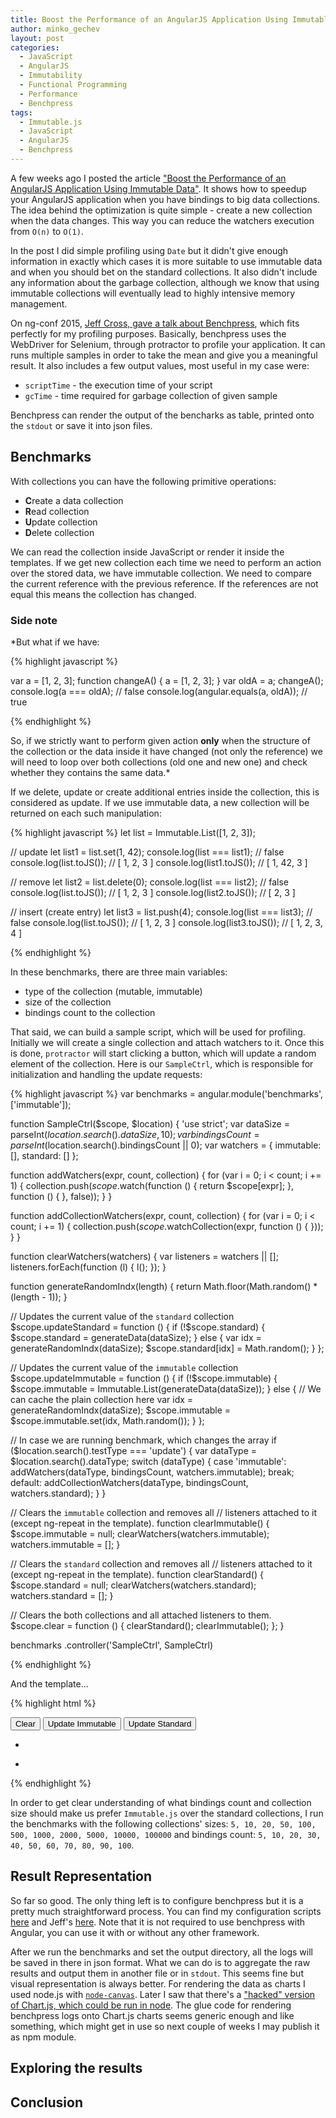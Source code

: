 ```yaml
---
title: Boost the Performance of an AngularJS Application Using Immutable Data - Part 2
author: minko_gechev
layout: post
categories:
  - JavaScript
  - AngularJS
  - Immutability
  - Functional Programming
  - Performance
  - Benchpress
tags:
  - Immutable.js
  - JavaScript
  - AngularJS
  - Benchpress
---
```


A few weeks ago I posted the article ["Boost the Performance of an AngularJS Application Using Immutable Data"](http://blog.mgechev.com/2015/03/02/immutability-in-angularjs-immutablejs/). It shows how to speedup your AngularJS application when you have bindings to big data collections. The idea behind the optimization is quite simple - create a new collection when the data changes. This way you can reduce the watchers execution from `O(n)` to `O(1)`.

In the post I did simple profiling using `Date` but it didn't give enough information in exactly which cases it is more suitable to use immutable data and when you should bet on the standard collections. It also didn't include any information about the garbage collection, although we know that using immutable collections will eventually lead to highly intensive memory management.

On ng-conf 2015, [Jeff Cross, gave a talk about Benchpress](https://www.youtube.com/watch?v=x1PJn5qMUT4), which fits perfectly for my profiling purposes. Basically, benchpress uses the WebDriver for Selenium, through protractor to profile your application. It can runs multiple samples in order to take the mean and give you a meaningful result. It also includes a few output values, most useful in my case were:

- `scriptTime` - the execution time of your script
- `gcTime` - time required for garbage collection of given sample

Benchpress can render the output of the bencharks as table, printed onto the `stdout` or save it into json files.


## Benchmarks

With collections you can have the following primitive operations:

- **C**reate a data collection
- **R**ead collection
- **U**pdate collection
- **D**elete collection

We can read the collection inside JavaScript or render it inside the templates. If we get new collection each time we need to perform an action over the stored data, we have immutable collection. We need to compare the current reference with the previous reference. If the references are not equal this means the collection has changed.
### Side note

*But what if we have:

{% highlight javascript %}

var a = [1, 2, 3];
function changeA() {
  a = [1, 2, 3];
}
var oldA = a;
changeA();
console.log(a === oldA); // false
console.log(angular.equals(a, oldA)); // true

{% endhighlight %}

So, if we strictly want to perform given action **only** when the structure of the collection or the data inside it have changed (not only the reference) we will need to loop over both collections (old one and new one) and check whether they contains the same data.*

If we delete, update or create additional entries inside the collection, this is considered as update. If we use immutable data, a new collection will be returned on each such manipulation:

{% highlight javascript %}
let list = Immutable.List([1, 2, 3]);

// update
let list1 = list.set(1, 42);
console.log(list === list1); // false
console.log(list.toJS()); // [ 1, 2, 3 ]
console.log(list1.toJS()); // [ 1, 42, 3 ]

// remove
let list2 = list.delete(0);
console.log(list === list2); // false
console.log(list.toJS()); // [ 1, 2, 3 ]
console.log(list2.toJS()); // [ 2, 3 ]

// insert (create entry)
let list3 = list.push(4);
console.log(list === list3); // false
console.log(list.toJS()); // [ 1, 2, 3 ]
console.log(list3.toJS()); // [ 1, 2, 3, 4 ]

{% endhighlight %}

In these benchmarks, there are three main variables:

- type of the collection (mutable, immutable)
- size of the collection
- bindings count to the collection

That said, we can build a sample script, which will be used for profiling. Initially we will create a single collection and attach watchers to it. Once this is done, `protractor` will start clicking a button, which will update a random element of the collection. Here is our `SampleCtrl`, which is responsible for initialization and handling the update requests:

{% highlight javascript %}
var benchmarks = angular.module('benchmarks', ['immutable']);

function SampleCtrl($scope, $location) {
  'use strict';
  var dataSize = parseInt($location.search().dataSize, 10);
  var bindingsCount = parseInt($location.search().bindingsCount || 0);
  var watchers = {
    immutable: [],
    standard: []
  };

  function addWatchers(expr, count, collection) {
    for (var i = 0; i < count; i += 1) {
      collection.push($scope.$watch(function () {
        return $scope[expr];
      }, function () {
      }, false));
    }
  }

  function addCollectionWatchers(expr, count, collection) {
    for (var i = 0; i < count; i += 1) {
      collection.push($scope.$watchCollection(expr, function () {
      }));
    }
  }

  function clearWatchers(watchers) {
    var listeners = watchers || [];
    listeners.forEach(function (l) {
      l();
    });
  }

  function generateRandomIndx(length) {
    return Math.floor(Math.random() * (length - 1));
  }

  // Updates the current value of the `standard` collection
  $scope.updateStandard = function () {
    if (!$scope.standard) {
      $scope.standard = generateData(dataSize);
    } else {
      var idx = generateRandomIndx(dataSize);
      $scope.standard[idx] = Math.random();
    }
  };

  // Updates the current value of the `immutable` collection
  $scope.updateImmutable = function () {
    if (!$scope.immutable) {
      $scope.immutable = Immutable.List(generateData(dataSize));
    } else {
      // We can cache the plain collection here
      var idx = generateRandomIndx(dataSize);
      $scope.immutable = $scope.immutable.set(idx, Math.random());
    }
  };

  // In case we are running benchmark, which changes the array
  if ($location.search().testType === 'update') {
    var dataType = $location.search().dataType;
    switch (dataType) {
      case 'immutable':
        addWatchers(dataType, bindingsCount, watchers.immutable);
        break;
      default:
        addCollectionWatchers(dataType, bindingsCount, watchers.standard);
    }
  }

  // Clears the `immutable` collection and removes all
  // listeners attached to it (except ng-repeat in the template).
  function clearImmutable() {
    $scope.immutable = null;
    clearWatchers(watchers.immutable);
    watchers.immutable = [];
  }

  // Clears the `standard` collection and removes all
  // listeners attached to it (except ng-repeat in the template).
  function clearStandard() {
    $scope.standard = null;
    clearWatchers(watchers.standard);
    watchers.standard = [];
  }

  // Clears the both collections and all attached listeners to them.
  $scope.clear = function () {
    clearStandard();
    clearImmutable();
  };
}

benchmarks
  .controller('SampleCtrl', SampleCtrl)

{% endhighlight %}

And the template...

{% highlight html %}
<!DOCTYPE html>
<html lang="en">
<head>
  <meta charset="UTF-8">
  <title></title>
</head>
<body data-ng-app="benchmarks" data-ng-controller="SampleCtrl">
<section>
  <button id="clear-btn" data-ng-click="clear()">Clear</button>
  <button id="update-immutable-btn" data-ng-click="updateImmutable()">
    Update Immutable
  </button>
  <button id="update-standard-btn" data-ng-click="updateStandard()">
    Update Standard
  </button>
</section>
<section>
  <ul>
    <li data-ng-repeat="item in immutable | immutable track by $index" data-ng-bind="item"></li>
  </ul>
</section>
<section>
  <ul>
    <li data-ng-repeat="item in standard track by $index" data-ng-bind="item"></li>
  </ul>
</section>
<script src="/node_modules/angular/angular.js"></script>
<script src="/node_modules/immutable/dist/immutable.js"></script>
<script src="/node_modules/angular-immutable/dist/immutable.js"></script>
<script src="/js/app.js"></script>
</body>
</html>
{% endhighlight %}

In order to get clear understanding of what bindings count and collection size should make us prefer `Immutable.js` over the standard collections, I run the benchmarks with the following collections' sizes: `5, 10, 20, 50, 100, 500, 1000, 2000, 5000, 10000, 100000` and bindings count: `5, 10, 20, 30, 40, 50, 60, 70, 80, 90, 100`.

## Result Representation

So far so good. The only thing left is to configure benchpress but it is a pretty much straightforward process. You can find my configuration scripts [here](https://github.com/mgechev/benchpress-angularjs-immutable/tree/master/benchmarks) and Jeff's [here](https://github.com/jeffbcross/benchpress-tree). Note that it is not required to use benchpress with Angular, you can use it with or without any other framework.

After we run the benchmarks and set the output directory, all the logs will be saved in there in json format. What we can do is to aggregate the raw results and output them in another file or in `stdout`. This seems fine but visual representation is always better. For rendering the data as charts I used node.js with [`node-canvas`](https://github.com/Automattic/node-canvas). Later I saw that there's a ["hacked" version of Chart.js, which could be run in node](https://www.npmjs.com/package/nchart). The glue code for rendering benchpress logs onto Chart.js charts seems generic enough and like something, which might get in use so next couple of weeks I may publish it as npm module.

## Exploring the results

## Conclusion
